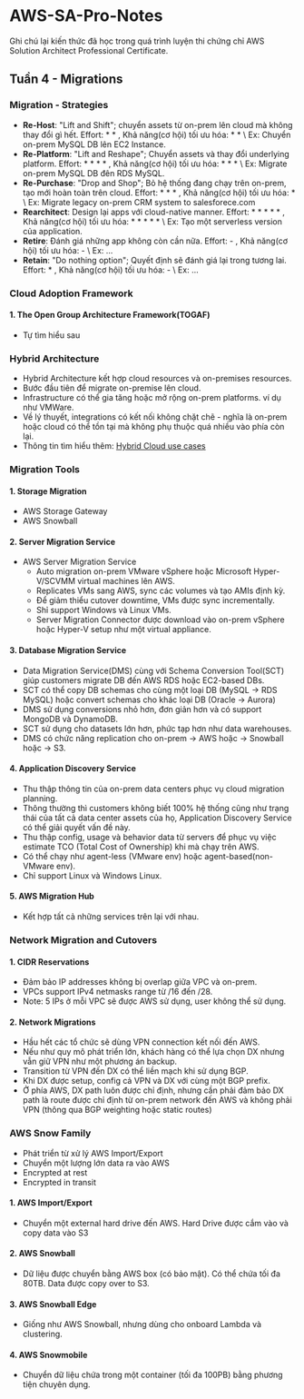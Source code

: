 # AWS-SA-Pro-Notes
Ghi chú lại kiến thức đã học trong quá trình luyện thi chứng chỉ AWS Solution Architect Professional Certificate.

## Tuần 4 - Migrations

### Migration - Strategies

- **Re-Host**: "Lift and Shift"; chuyển assets từ on-prem lên cloud mà không thay đổi gì hết. Effort: * * , Khả năng(cơ hội) tối ưu hóa: * *  \ Ex: Chuyển on-prem MySQL DB lên EC2 Instance.
- **Re-Platform**: "Lift and Reshape"; Chuyển assets và thay đổi underlying platform. Effort: * * * * , Khả năng(cơ hội) tối ưu hóa: * * *  \ Ex: Migrate on-prem MySQL DB đên RDS MySQL.
- **Re-Purchase**: "Drop and Shop"; Bỏ hệ thống đang chạy trên on-prem, tạo mới hoàn toàn trên cloud. Effort: * * * , Khả năng(cơ hội) tối ưu hóa: *  \ Ex: Migrate legacy on-prem CRM system to salesforece.com
- **Rearchitect**: Design lại apps với cloud-native manner. Effort: * * * * * , Khả năng(cơ hội) tối ưu hóa: * * * * *  \ Ex: Tạo một serverless version của application.
- **Retire**: Đánh giá những app không còn cần nữa. Effort: - , Khả năng(cơ hội) tối ưu hóa: - \ Ex: ...
- **Retain**: "Do nothing option"; Quyết định sẽ đánh giá lại trong tương lai. Effort: * , Khả năng(cơ hội) tối ưu hóa: - \ Ex: ...

### Cloud Adoption Framework
#### 1. The Open Group Architecture Framework(TOGAF)
- Tự tìm hiểu sau

### Hybrid Architecture
- Hybrid Architecture kết hợp cloud resources và on-premises resources.
- Bước đầu tiên để migrate on-premise lên cloud.
- Infrastructure có thể gia tăng hoặc mở rộng on-prem platforms. ví dụ như VMWare.
- Về lý thuyết, integrations có kết nối không chặt chẽ - nghĩa là on-prem hoặc cloud có thể tồn tại mà không phụ thuộc quá nhiều vào phía còn lại.
- Thông tin tìm hiểu thêm: [Hybrid Cloud use cases](https://aws.amazon.com/hybrid/use-cases/)

### Migration Tools
#### 1. Storage Migration
- AWS Storage Gateway
- AWS Snowball
#### 2. Server Migration Service
- AWS Server Migration Service
    - Auto migration on-prem VMware vSphere hoặc Microsoft Hyper-V/SCVMM virtual machines lên AWS.
    - Replicates VMs sang AWS, sync các volumes và tạo AMIs định kỳ.
    - Để giảm thiểu cutover downtime, VMs được sync incrementally.
    - Shỉ support Windows và Linux VMs.
    - Server Migration Connector được download vào on-prem vSphere hoặc Hyper-V setup như một virtual appliance.
#### 3. Database Migration Service
- Data Migration Service(DMS) cùng với Schema Conversion Tool(SCT) giúp customers migrate DB đến AWS RDS hoặc EC2-based DBs.
- SCT có thể copy DB schemas cho cùng một loại DB (MySQL -> RDS MySQL) hoặc convert schemas cho khác loại DB (Oracle -> Aurora)
- DMS sử dụng conversions nhỏ hơn, đơn giản hơn và có support MongoDB và DynamoDB.
- SCT sử dụng cho datasets lớn hơn, phức tạp hơn như data warehouses.
- DMS có chức năng replication cho on-prem -> AWS hoặc -> Snowball hoặc -> S3.
#### 4. Application Discovery Service
- Thu thập thông tin của on-prem data centers phục vụ cloud migration planning.
- Thông thường thì customers không biết 100% hệ thống cũng như trạng thái của tất cả data center assets của họ, Application Discovery Service có thể giải quyết vấn đề này.
- Thu thập config, usage và behavior data từ servers để phục vụ việc estimate TCO (Total Cost of Ownership) khi mà chạy trên AWS.
- Có thể chạy như agent-less (VMware env) hoặc agent-based(non-VMware env).
- Chỉ support Linux và Windows Linux.
#### 5. AWS Migration Hub
- Kết hợp tất cả những services trên lại với nhau.

### Network Migration and Cutovers
#### 1. CIDR Reservations
- Đảm bảo IP addresses không bị overlap giữa VPC và on-prem.
- VPCs support IPv4 netmasks range từ /16 đến /28.
- Note: 5 IPs ở mỗi VPC sẽ được AWS sử dụng, user không thể sử dụng.
#### 2. Network Migrations
- Hầu hết các tổ chức sẽ dùng VPN connection kết nối đến AWS.
- Nếu như quy mô phát triển lớn, khách hàng có thể lựa chọn DX nhưng vẫn giữ VPN như một phương án backup.
- Transition từ VPN đến DX có thể liền mạch khi sử dụng BGP.
- Khi DX được setup, config cả VPN và DX với cùng một BGP prefix.
- Ở phía AWS, DX path luôn được chỉ định, nhưng cần phải đảm bảo DX path là route được chỉ định từ on-prem network đến AWS và không phải VPN (thông qua BGP weighting hoặc static routes)

### AWS Snow Family
- Phát triển từ xử lý AWS Import/Export
- Chuyển một lượng lớn data ra vào AWS
- Encrypted at rest
- Encrypted in transit
#### 1. AWS Import/Export
- Chuyển một external hard drive đến AWS. Hard Drive được cắm vào và copy data vào S3
#### 2. AWS Snowball
- Dữ liệu được chuyển bằng AWS box (có bảo mật). Có thể chứa tối đa 80TB. Data được copy over to S3.
#### 3. AWS Snowball Edge
- Giống như AWS Snowball, nhưng dùng cho onboard Lambda và clustering.
#### 4. AWS Snowmobile
- Chuyển dữ liệu chứa trong một container (tối đa 100PB) bằng phương tiện chuyên dụng.